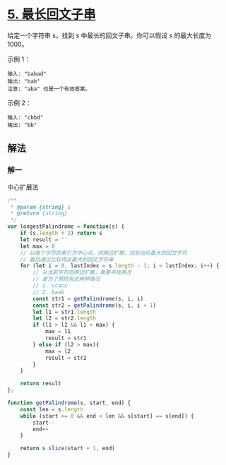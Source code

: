 # [5. 最长回文子串](https://leetcode-cn.com/problems/longest-palindromic-substring/)
给定一个字符串 s，找到 s 中最长的回文子串。你可以假设 s 的最大长度为 1000。

示例 1：
```
输入: "babad"
输出: "bab"
注意: "aba" 也是一个有效答案。
```
示例 2：
```
输入: "cbbd"
输出: "bb"
```
## 解法
### 解一
中心扩展法
```js
/**
 * @param {string} s
 * @return {string}
 */
var longestPalindrome = function(s) {
    if (s.length < 2) return s
    let result = ''
    let max = 0
    // 以每个字符的索引为中心点，向两边扩散，找到当前最大的回文字符
    // 最后通过比较得出最大的回文字符串
    for (let i = 0, lastIndex = s.length - 1; i < lastIndex; i++) {
        // 从当前字符向两边扩散，需要寻找两次
        // 是为了预防有这两种情况
        // 1. ccacc
        // 2. baab
        const str1 = getPalindrome(s, i, i)
        const str2 = getPalindrome(s, i, i + 1)
        let l1 = str1.length
        let l2 = str2.length
        if (l1 > l2 && l1 > max) {
            max = l1
            result = str1
        } else if (l2 > max){
            max = l2
            result = str2
        }
    }

    return result
};

function getPalindrome(s, start, end) {
    const len = s.length
    while (start >= 0 && end < len && s[start] == s[end]) {
        start--
        end++
    }

    return s.slice(start + 1, end)
}
```

